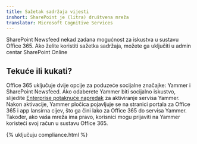 ```yaml
---
title: Sažetak sadržaja vijesti
inshort: SharePoint je (litra) društvena mreža
translator: Microsoft Cognitive Services
---
```



SharePoint Newsfeed nekad zadana mogućnost za iskustva u sustavu Office 365. Ako želite koristiti sažetka sadržaja, možete ga uključiti u admin centar SharePoint Online

## Tekuće ili kukati?
Office 365 uključuje dvije opcije za poduzeće socijalne značajke: Yammer i SharePoint Newsfeed. Ako odaberete Yammer biti socijalno iskustvo, slijedite [Enterprise potaknuće napredak](https://support.office.com/en-us/article/Enterprise-Activation-process-4f924c74-87d2-49d0-a4f6-cba3ce2b0e7c) za aktiviranje servisa Yammer. Nakon aktivacije, Yammer pločica pojavljuje se na stranici portala za Office 365 i app lansirna cijev, što ga čini lako za Office 365 do servisa Yammer. Također, ako vaša mreža ima pravo, korisnici mogu prijaviti na Yammer koristeći svoj račun u sustavu Office 365.

{% uključuju compliance.html %}

